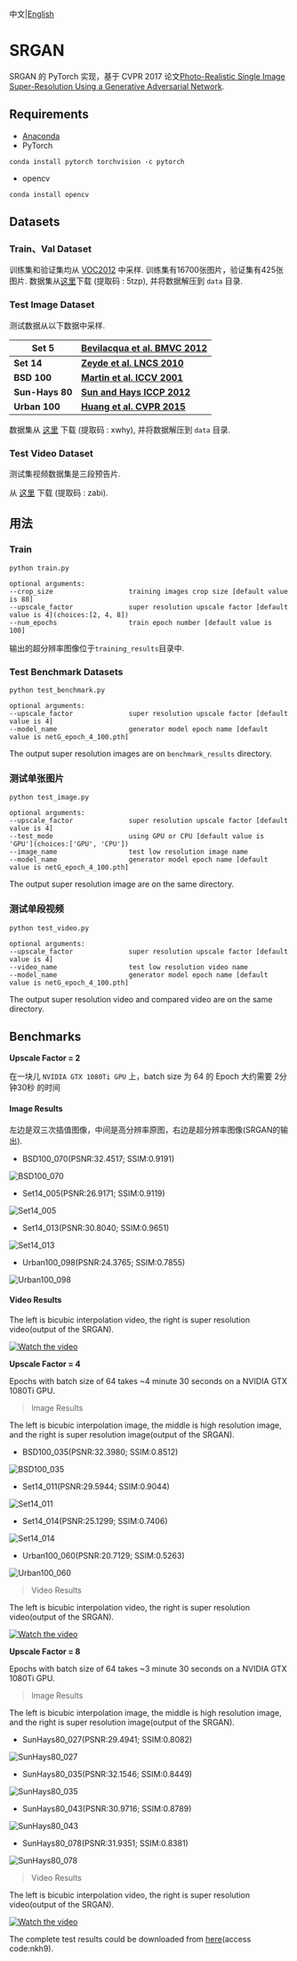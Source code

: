 中文|[English](./README_EN.md)

# SRGAN

SRGAN 的 PyTorch 实现，基于 CVPR 2017 论文[Photo-Realistic Single Image Super-Resolution Using a Generative Adversarial Network](https://arxiv.org/abs/1609.04802).

## Requirements
- [Anaconda](https://www.anaconda.com/download/)
- PyTorch
```
conda install pytorch torchvision -c pytorch
```
- opencv
```
conda install opencv
```

## Datasets

### Train、Val Dataset
训练集和验证集均从 [VOC2012](http://cvlab.postech.ac.kr/~mooyeol/pascal_voc_2012/) 中采样.
训练集有16700张图片，验证集有425张图片.
数据集从[这里](https://pan.baidu.com/s/1xuFperu2WiYc5-_QXBemlA)下载 (提取码 : 5tzp), 并将数据解压到 `data` 目录.

### Test Image Dataset


测试数据从以下数据中采样.


| **Set 5** |  [Bevilacqua et al. BMVC 2012](http://people.rennes.inria.fr/Aline.Roumy/results/SR_BMVC12.html)|
| ---- | ---- |
| **Set 14** | **[Zeyde et al. LNCS 2010](https://sites.google.com/site/romanzeyde/research-interests)** |
| **BSD 100** | **[Martin et al. ICCV 2001](https://www.eecs.berkeley.edu/Research/Projects/CS/vision/bsds/)** |
| **Sun-Hays 80** | **[Sun and Hays ICCP 2012](http://cs.brown.edu/~lbsun/SRproj2012/SR_iccp2012.html)** |
| **Urban 100** | **[Huang et al. CVPR 2015](https://sites.google.com/site/jbhuang0604/publications/struct_sr)** |
数据集从 [这里](https://pan.baidu.com/s/1vGosnyal21wGgVffriL1VQ) 下载 (提取码 : xwhy), 并将数据解压到 `data` 目录.

### Test Video Dataset
测试集视频数据集是三段预告片.

从 [这里](https://pan.baidu.com/s/1NUZKm5xCHRj1O0JlCZIu8Q) 下载 (提取码 : zabi).

## 用法

### Train
```
python train.py

optional arguments:
--crop_size                   training images crop size [default value is 88]
--upscale_factor              super resolution upscale factor [default value is 4](choices:[2, 4, 8])
--num_epochs                  train epoch number [default value is 100]
```
输出的超分辨率图像位于`training_results`目录中.



### Test Benchmark Datasets

```
python test_benchmark.py

optional arguments:
--upscale_factor              super resolution upscale factor [default value is 4]
--model_name                  generator model epoch name [default value is netG_epoch_4_100.pth]
```
The output super resolution images are on `benchmark_results` directory.



### 测试单张图片

```
python test_image.py

optional arguments:
--upscale_factor              super resolution upscale factor [default value is 4]
--test_mode                   using GPU or CPU [default value is 'GPU'](choices:['GPU', 'CPU'])
--image_name                  test low resolution image name
--model_name                  generator model epoch name [default value is netG_epoch_4_100.pth]
```
The output super resolution image are on the same directory.



### 测试单段视频
```
python test_video.py

optional arguments:
--upscale_factor              super resolution upscale factor [default value is 4]
--video_name                  test low resolution video name
--model_name                  generator model epoch name [default value is netG_epoch_4_100.pth]
```
The output super resolution video and compared video are on the same directory.



## Benchmarks
**Upscale Factor = 2**

在一块儿 `NVIDIA GTX 1080Ti GPU` 上，batch size 为 64 的 Epoch 大约需要 2分钟30秒 的时间



#### Image Results

左边是双三次插值图像，中间是高分辨率原图，右边是超分辨率图像(SRGAN的输出).

- BSD100_070(PSNR:32.4517; SSIM:0.9191)

![BSD100_070](images/1.png)

- Set14_005(PSNR:26.9171; SSIM:0.9119)

![Set14_005](images/2.png)

- Set14_013(PSNR:30.8040; SSIM:0.9651)

![Set14_013](images/3.png)

- Urban100_098(PSNR:24.3765; SSIM:0.7855)

![Urban100_098](images/4.png)



#### Video Results

The left is bicubic interpolation video, the right is super resolution video(output of the SRGAN).

[![Watch the video](images/video_SRF_2.png)](https://youtu.be/05vx-vOJOZs)

**Upscale Factor = 4**

Epochs with batch size of 64 takes ~4 minute 30 seconds on a NVIDIA GTX 1080Ti GPU. 

> Image Results

The left is bicubic interpolation image, the middle is high resolution image, and 
the right is super resolution image(output of the SRGAN).

- BSD100_035(PSNR:32.3980; SSIM:0.8512)

![BSD100_035](images/5.png)

- Set14_011(PSNR:29.5944; SSIM:0.9044)

![Set14_011](images/6.png)

- Set14_014(PSNR:25.1299; SSIM:0.7406)

![Set14_014](images/7.png)

- Urban100_060(PSNR:20.7129; SSIM:0.5263)

![Urban100_060](images/8.png)

> Video Results

The left is bicubic interpolation video, the right is super resolution video(output of the SRGAN).

[![Watch the video](images/video_SRF_4.png)](https://youtu.be/tNR2eiMeoQs)

**Upscale Factor = 8**

Epochs with batch size of 64 takes ~3 minute 30 seconds on a NVIDIA GTX 1080Ti GPU. 

> Image Results

The left is bicubic interpolation image, the middle is high resolution image, and 
the right is super resolution image(output of the SRGAN).

- SunHays80_027(PSNR:29.4941; SSIM:0.8082)

![SunHays80_027](images/9.png)

- SunHays80_035(PSNR:32.1546; SSIM:0.8449)

![SunHays80_035](images/10.png)

- SunHays80_043(PSNR:30.9716; SSIM:0.8789)

![SunHays80_043](images/11.png)

- SunHays80_078(PSNR:31.9351; SSIM:0.8381)

![SunHays80_078](images/12.png)

> Video Results

The left is bicubic interpolation video, the right is super resolution video(output of the SRGAN).

[![Watch the video](images/video_SRF_8.png)](https://youtu.be/EuvXTKCRr8I)

The complete test results could be downloaded from [here](https://pan.baidu.com/s/1tpi-X6KMrUM15zKTH7f_WQ)(access code:nkh9).

